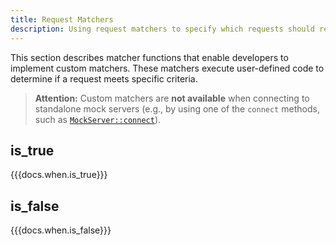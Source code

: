 ```yaml
---
title: Request Matchers
description: Using request matchers to specify which requests should respond. TODO
---
```


This section describes matcher functions that enable developers to implement custom matchers.
These matchers execute user-defined code to determine if a request meets specific criteria.

> **Attention:** Custom matchers are **not available** when connecting to standalone mock servers (e.g., by using one of the `connect` methods, such as [`MockServer::connect`](https://docs.rs/httpmock/0.7.0/httpmock/struct.MockServer.html#method.connect)).

## is_true
{{{docs.when.is_true}}}

## is_false
{{{docs.when.is_false}}}
